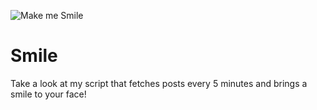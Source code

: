 ![Make me Smile](https://i.redd.it/vkrryhucaxpb1.jpg?width=100&height=100)

# Smile
Take a look at my script that fetches posts every 5 minutes and brings a smile to your face!
